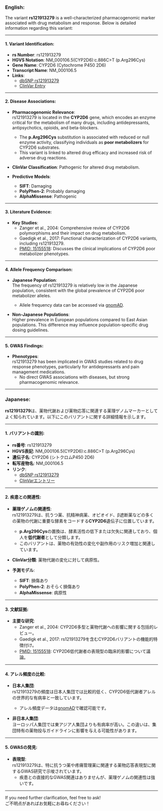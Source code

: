 ### English:
The variant **rs121913279** is a well-characterized pharmacogenomic marker associated with drug metabolism and response. Below is detailed information regarding this variant:

---

#### 1. **Variant Identification**:
- **rs Number**: rs121913279  
- **HGVS Notation**: NM_000106.5(CYP2D6):c.886C>T (p.Arg296Cys)  
- **Gene Name**: CYP2D6 (Cytochrome P450 2D6)  
- **Transcript Name**: NM_000106.5  
- **Links**:  
  - [dbSNP rs121913279](https://www.ncbi.nlm.nih.gov/snp/rs121913279)  
  - [ClinVar Entry](https://www.ncbi.nlm.nih.gov/clinvar/variation/4396/)  

---

#### 2. **Disease Associations**:
- **Pharmacogenomic Relevance**:  
  rs121913279 is located in the **CYP2D6** gene, which encodes an enzyme critical for the metabolism of many drugs, including antidepressants, antipsychotics, opioids, and beta-blockers.  
  - The **p.Arg296Cys** substitution is associated with reduced or null enzyme activity, classifying individuals as **poor metabolizers** for CYP2D6 substrates.  
  - This variant is linked to altered drug efficacy and increased risk of adverse drug reactions.  

- **ClinVar Classification**: Pathogenic for altered drug metabolism.  

- **Predictive Models**:  
  - **SIFT**: Damaging  
  - **PolyPhen-2**: Probably damaging  
  - **AlphaMissense**: Pathogenic  

---

#### 3. **Literature Evidence**:
- **Key Studies**:  
  - Zanger et al., 2004: Comprehensive review of CYP2D6 polymorphisms and their impact on drug metabolism.  
  - Gaedigk et al., 2017: Functional characterization of CYP2D6 variants, including rs121913279.  
  - [PMID: 15155518](https://pubmed.ncbi.nlm.nih.gov/15155518): Discusses the clinical implications of CYP2D6 poor metabolizer phenotypes.  

---

#### 4. **Allele Frequency Comparison**:
- **Japanese Population**:  
  The frequency of rs121913279 is relatively low in the Japanese population, consistent with the global prevalence of CYP2D6 poor metabolizer alleles.  
  - Allele frequency data can be accessed via [gnomAD](https://gnomad.broadinstitute.org/variant/rs121913279).  

- **Non-Japanese Populations**:  
  Higher prevalence in European populations compared to East Asian populations. This difference may influence population-specific drug dosing guidelines.  

---

#### 5. **GWAS Findings**:
- **Phenotypes**:  
  rs121913279 has been implicated in GWAS studies related to drug response phenotypes, particularly for antidepressants and pain management medications.  
  - No direct GWAS associations with diseases, but strong pharmacogenomic relevance.  

---

### Japanese:
**rs121913279**は、薬物代謝および薬物応答に関連する薬理ゲノムマーカーとしてよく知られています。以下にこのバリアントに関する詳細情報を示します。

---

#### 1. **バリアントの識別**:
- **rs番号**: rs121913279  
- **HGVS表記**: NM_000106.5(CYP2D6):c.886C>T (p.Arg296Cys)  
- **遺伝子名**: CYP2D6 (シトクロムP450 2D6)  
- **転写産物名**: NM_000106.5  
- **リンク**:  
  - [dbSNP rs121913279](https://www.ncbi.nlm.nih.gov/snp/rs121913279)  
  - [ClinVarエントリー](https://www.ncbi.nlm.nih.gov/clinvar/variation/4396/)  

---

#### 2. **疾患との関連性**:
- **薬理ゲノムの関連性**:  
  rs121913279は、抗うつ薬、抗精神病薬、オピオイド、β遮断薬などの多くの薬物の代謝に重要な酵素をコードする**CYP2D6**遺伝子に位置しています。  
  - **p.Arg296Cys**の置換は、酵素活性の低下または欠失に関連しており、個人を**低代謝者**として分類します。  
  - このバリアントは、薬物の有効性の変化や副作用のリスク増加と関連しています。  

- **ClinVar分類**: 薬物代謝の変化に対して病原性。  

- **予測モデル**:  
  - **SIFT**: 損傷あり  
  - **PolyPhen-2**: おそらく損傷あり  
  - **AlphaMissense**: 病原性  

---

#### 3. **文献証拠**:
- **主要な研究**:  
  - Zanger et al., 2004: CYP2D6多型と薬物代謝への影響に関する包括的レビュー。  
  - Gaedigk et al., 2017: rs121913279を含むCYP2D6バリアントの機能的特徴付け。  
  - [PMID: 15155518](https://pubmed.ncbi.nlm.nih.gov/15155518): CYP2D6低代謝者の表現型の臨床的影響について議論。  

---

#### 4. **アレル頻度の比較**:
- **日本人集団**:  
  rs121913279の頻度は日本人集団では比較的低く、CYP2D6低代謝者アレルの世界的な有病率と一致しています。  
  - アレル頻度データは[gnomAD](https://gnomad.broadinstitute.org/variant/rs121913279)で確認可能です。  

- **非日本人集団**:  
  ヨーロッパ人集団では東アジア人集団よりも有病率が高い。この違いは、集団特有の薬物投与ガイドラインに影響を与える可能性があります。  

---

#### 5. **GWASの発見**:
- **表現型**:  
  rs121913279は、特に抗うつ薬や疼痛管理薬に関連する薬物応答表現型に関するGWAS研究で示唆されています。  
  - 疾患との直接的なGWAS関連はありませんが、薬理ゲノムの関連性は強いです。  

---

If you need further clarification, feel free to ask!  
ご不明点があればお気軽にお尋ねください！